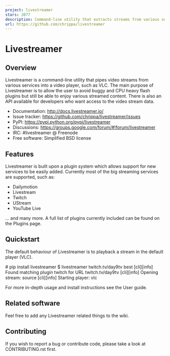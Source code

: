 ```yaml
---
project: livestreamer
stars: 3877
description: Command-line utility that extracts streams from various services and pipes them into a video player of choice. No longer maintained, use streamlink or youtube-dl instead.
url: https://github.com/chrippa/livestreamer
---
```


Livestreamer
============

Overview
--------

Livestreamer is a command-line utility that pipes video streams from various services into a video player, such as VLC. The main purpose of Livestreamer is to allow the user to avoid buggy and CPU heavy flash plugins but still be able to enjoy various streamed content. There is also an API available for developers who want access to the video stream data.

-   Documentation: http://docs.livestreamer.io/
-   Issue tracker: https://github.com/chrippa/livestreamer/issues
-   PyPI: https://pypi.python.org/pypi/livestreamer
-   Discussions: https://groups.google.com/forum/#!forum/livestreamer
-   IRC: #livestreamer @ Freenode
-   Free software: Simplified BSD license

Features
--------

Livestreamer is built upon a plugin system which allows support for new services to be easily added. Currently most of the big streaming services are supported, such as:

-   Dailymotion
-   Livestream
-   Twitch
-   UStream
-   YouTube Live

... and many more. A full list of plugins currently included can be found on the Plugins page.

Quickstart
----------

The default behaviour of Livestreamer is to playback a stream in the default player (VLC).

\# pip install livestreamer
$ livestreamer twitch.tv/day9tv best
\[cli\]\[info\] Found matching plugin twitch for URL twitch.tv/day9tv
\[cli\]\[info\] Opening stream: source
\[cli\]\[info\] Starting player: vlc

For more in-depth usage and install instructions see the User guide.

Related software
----------------

Feel free to add any Livestreamer related things to the wiki.

Contributing
------------

If you wish to report a bug or contribute code, please take a look at CONTRIBUTING.rst first.
